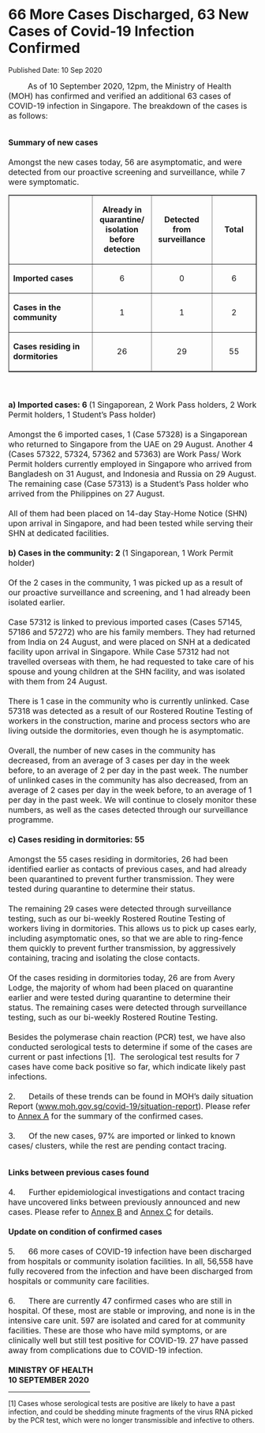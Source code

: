 <html>
    <meta http-equiv="Content-Type" content="text/html; charset=utf-8"/>
    <meta charset="utf-8"/>
    <title>66 More Cases Discharged, 63 New Cases of Covid-19 Infection Confirmed</title>
    <body><h1>66 More Cases Discharged, 63 New Cases of Covid-19 Infection Confirmed</h1>
    <p>Published Date: 10 Sep 2020</p> &nbsp; &nbsp; &nbsp; &nbsp; &nbsp;&nbsp;<span style="font-size: 16px;">As of 10 September 2020, 12pm, the Ministry of Health (MOH) has confirmed and verified an additional 63 cases of COVID-19 infection in Singapore. The breakdown of the cases is as follows:</span><p><span style="font-size: 16px;"><br><strong>Summary of new cases<br><br></strong>Amongst the new cases today, 56 are asymptomatic, and were detected from our proactive screening and surveillance, while 7 were symptomatic.<br></span></p> <table border="1" cellspacing="0" cellpadding="0"> <tbody><tr> <td width="241" valign="top"> <p><span style="font-size: 16px;">&nbsp;</span></p> </td> <td width="120"> <p align="center"><span style="font-size: 16px;"><strong>Already in quarantine/ isolation before detection </strong></span></p> </td> <td width="120"> <p align="center"><span style="font-size: 16px;"><strong>Detected from surveillance </strong></span></p> </td> <td width="120"> <p align="center"><span style="font-size: 16px;"><strong>Total</strong></span></p> </td> </tr> <tr> <td width="241" valign="top"> <p><span style="font-size: 16px;"><strong>Imported cases</strong></span></p> </td> <td width="120"> <p align="center"><span style="font-size: 16px;">6</span></p> </td> <td width="120"> <p align="center"><span style="font-size: 16px;">0</span></p> </td> <td width="120"> <p align="center"><span style="font-size: 16px;">6</span></p> </td> </tr> <tr> <td width="241" valign="top"> <p><span style="font-size: 16px;"><strong>Cases in the community </strong></span></p> </td> <td width="120"> <p align="center"><span style="font-size: 16px;">1</span></p> </td> <td width="120"> <p align="center"><span style="font-size: 16px;">1</span></p> </td> <td width="120"> <p align="center"><span style="font-size: 16px;">2</span></p> </td> </tr> <tr> <td width="241" valign="top"> <p><span style="font-size: 16px;"><strong>Cases residing in dormitories </strong></span></p> </td> <td width="120"> <p align="center"><span style="font-size: 16px;">26</span></p> </td> <td width="120"> <p align="center"><span style="font-size: 16px;">29</span></p> </td> <td width="120"> <p align="center"><span style="font-size: 16px;">55</span></p> </td> </tr> </tbody></table> <p><span style="font-size: 16px;"><strong><br><br>a) Imported cases: 6 </strong>(1 Singaporean, 2 Work Pass holders, 2 Work Permit holders, 1 Student’s Pass holder)<br><br>Amongst the 6 imported cases, 1 (Case 57328) is a Singaporean who returned to Singapore from the UAE on 29 August. Another 4 (Cases 57322, 57324, 57362 and 57363) are Work Pass/ Work Permit holders currently employed in Singapore who arrived from Bangladesh on 31 August, and Indonesia and Russia on 29 August. The remaining case (Case 57313) is a Student’s Pass holder who arrived from the Philippines on 27 August.<br><br>All of them had been placed on 14-day Stay-Home Notice (SHN) upon arrival in Singapore, and had been tested while serving their SHN at dedicated facilities.<br><br><strong>b)&nbsp;Cases in the community: 2 </strong>(1 Singaporean, 1 Work Permit holder)<br><br>Of the 2 cases in the community, 1 was picked up as a result of our proactive surveillance and screening, and 1 had already been isolated earlier.<br><br>Case 57312 is linked to previous imported cases (Cases 57145, 57186 and 57272) who are his family members. They had returned from India on 24 August, and were placed on SNH at a dedicated facility upon arrival in Singapore. While Case 57312 had not travelled overseas with them, he had requested to take care of his spouse and young children at the SHN facility, and was isolated with them from 24 August.<br><br>There is 1 case in the community who is currently unlinked. Case 57318 was detected as a result of our Rostered Routine Testing of workers in the construction, marine and process sectors who are living outside the dormitories, even though he is asymptomatic.<br><br>Overall, the number of new cases in the community has decreased, from an average of 3 cases per day in the week before, to an average of 2 per day in the past week. The number of unlinked cases in the community has also decreased, from an average of 2 cases per day in the week before, to an average of 1 per day in the past week.&nbsp;We will continue to closely monitor these numbers, as well as the cases detected through our surveillance programme.<br><br><strong>c)&nbsp;Cases residing in dormitories: 55<br></strong><br>Amongst the 55 cases residing in dormitories, 26 had been identified earlier as contacts of previous cases, and had already been quarantined to prevent further transmission. They were tested during quarantine to determine their status.&nbsp;&nbsp;<br><br>The remaining 29 cases were detected through surveillance testing, such as our bi-weekly Rostered Routine Testing of workers living in dormitories. This allows us to pick up cases early, including asymptomatic ones, so that we are able to ring-fence them quickly to prevent further transmission, by aggressively containing, tracing and isolating the close contacts.&nbsp;<br><br>Of the cases residing in dormitories today, 26 are from Avery Lodge, the majority of whom had been placed on quarantine earlier and were tested during quarantine to determine their status. The remaining cases were detected through surveillance testing, such as our bi-weekly Rostered Routine Testing.<br><br>Besides the polymerase chain reaction (PCR) test, we have also conducted serological tests to determine if some of the cases are current or past infections [1].&nbsp; The serological test results for 7 cases have come back positive so far, which indicate likely past infections.<br><br>2.&nbsp; &nbsp; &nbsp;&nbsp;Details of these trends can be found in MOH’s daily situation Report (<a href="http://www.moh.gov.sg/covid-19/situation-report"><span style="text-decoration: underline;">www.moh.gov.sg/covid-19/situation-report</span></a>). Please refer to&nbsp;<u><a href="/docs/librariesprovider5/pressroom/press-releases/annex-a03a25e477fb04ad685dc92ab58d6352e.pdf?sfvrsn=66806151_0" title="Annex A">Annex A</a></u>&nbsp;for the summary of the confirmed cases.<br><br>3.&nbsp; &nbsp; &nbsp;&nbsp;Of the new cases, 97% are imported or linked to known cases/ clusters, while the rest are pending contact tracing.</span></p><div><p><span style="font-size: 16px;"><br><strong>Links between previous cases found<br><br></strong>4.&nbsp; &nbsp; &nbsp;&nbsp;Further epidemiological investigations and contact tracing have uncovered links between previously announced and new cases. Please refer to <u><a href="/docs/librariesprovider5/pressroom/press-releases/annex-b2b03aa41e5c841af97695c5f95a4c5eb.pdf?sfvrsn=543d83eb_0" title="Annex B">Annex B</a></u> and <u><a href="/docs/librariesprovider5/pressroom/press-releases/annex-c21a36952acd149d8b1e6bb934c19e2b7.pdf?sfvrsn=4d509829_0" title="Annex C">Annex C</a></u> for details.<br><br><strong>Update on condition of confirmed cases<br><br></strong>5.&nbsp; &nbsp; &nbsp;&nbsp;66 more cases of COVID-19 infection have been discharged from hospitals or community isolation facilities. In all, 56,558 have fully recovered from the infection and have been discharged from hospitals or community care facilities.<br><br>6.&nbsp; &nbsp; &nbsp;&nbsp;There are currently 47 confirmed cases who are still in hospital. Of these, most are stable or improving, and none is in the intensive care unit. 597 are isolated and cared for at community facilities. These are those who have mild symptoms, or are clinically well but still test positive for COVID-19. 27 have passed away from complications due to COVID-19 infection.<br><br><strong>MINISTRY OF HEALTH<br></strong><strong>10 SEPTEMBER 2020<br></strong></span></p></div><div> <hr align="left" size="1" width="33%"> <div id="ftn1"> <p>[1] Cases whose serological tests are positive are likely to have a past infection, and could be shedding minute fragments of the virus RNA picked by the PCR test, which were no longer transmissible and infective to others.</p> </div> </div></body>
</html>